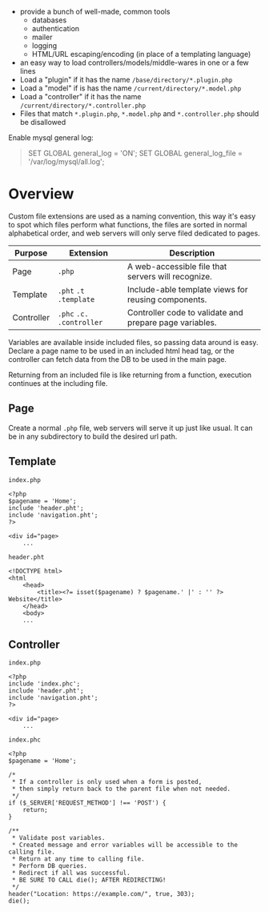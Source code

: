 - provide a bunch of well-made, common tools
	- databases
	- authentication
	- mailer
	- logging
	- HTML/URL escaping/encoding (in place of a templating language)
- an easy way to load controllers/models/middle-wares in one or a few lines
- Load a "plugin" if it has the name `/base/directory/*.plugin.php`
- Load a "model" if is has the name `/current/directory/*.model.php`
- Load a "controller" if it has the name `/current/directory/*.controller.php`
- Files that match `*.plugin.php`, `*.model.php` and `*.controller.php` should be disallowed


Enable mysql general log:
> SET GLOBAL general_log = 'ON';
> SET GLOBAL general_log_file = '/var/log/mysql/all.log';

# Overview

Custom file extensions are used as a naming convention, this way it's easy to spot which files perform what functions, the files are sorted in normal alphabetical order, and web servers will only serve filed dedicated to pages.

Purpose    | Extension | Description
-----------|-----------|------------
Page       |`.php`     | A web-accessible file that servers will recognize.
Template   |`.pht` `.t` `.template`| Include-able template views for reusing components.
Controller |`.phc` `.c.` `.controller`| Controller code to validate and prepare page variables.

Variables are available inside included files, so passing data around is easy. Declare a page name to be used in an included html head tag, or the controller can fetch data from the DB to be used in the main page.

Returning from an included file is like returning from a function, execution continues at the including file.

## Page

Create a normal `.php` file, web servers will serve it up just like usual. It can be in any subdirectory to build the desired url path.

## Template

`index.php`
```phtml
<?php
$pagename = 'Home';
include 'header.pht';
include 'navigation.pht';
?>

<div id="page>
	...
```

`header.pht`
```phtml
<!DOCTYPE html>
<html
	<head>
		<title><?= isset($pagename) ? $pagename.' |' : '' ?> Website</title>
	</head>
	<body>
	...
```

## Controller

`index.php`
```phtml
<?php
include 'index.phc';
include 'header.pht';
include 'navigation.pht';
?>

<div id="page>
	...
```

`index.phc`
```phtml
<?php
$pagename = 'Home';

/*
 * If a controller is only used when a form is posted,
 * then simply return back to the parent file when not needed.
 */
if ($_SERVER['REQUEST_METHOD'] !== 'POST') {
	return;
}

/**
 * Validate post variables.
 * Created message and error variables will be accessible to the calling file.
 * Return at any time to calling file.
 * Perform DB queries.
 * Redirect if all was successful.
 * BE SURE TO CALL die(); AFTER REDIRECTING!
 */
header("Location: https://example.com/", true, 303);
die();
```
